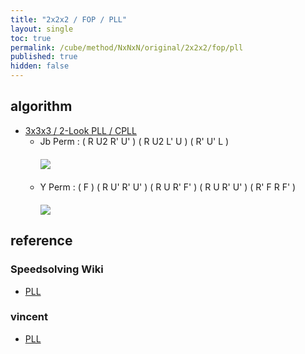 ```yaml
---
title: "2x2x2 / FOP / PLL"
layout: single
toc: true
permalink: /cube/method/NxNxN/original/2x2x2/fop/pll
published: true
hidden: false
---
```


<head>
  <base target="_blank">
  <style>
    img {
      max-width:150px;
    }
    .img-wrapper {
      margin: 20px 0px;
    }
  </style>
</head>



## algorithm

- [3x3x3 / 2-Look PLL / CPLL](/cube/method/NxNxN/original/3x3x3/2_look_pll/cpll)
  - Jb Perm : ( R U2 R' U' ) ( R U2 L' U ) ( R' U' L )
    <div class="img-wrapper">
      <a href="https://alpha.twizzle.net/edit/?puzzle=2x2x2&setup-anchor=end&stickering=PLL&alg=R+U2%27+R%27+U%27+R+U2+L%27+U+R%27+U%27+L">
        <img src="https://user-images.githubusercontent.com/92285528/219829040-e2180ec9-91ea-475f-99a3-fb5a6aac42c0.png">
      </a>
    </div>
  - Y Perm : ( F ) ( R U' R' U' ) ( R U R' F' ) ( R U R' U' ) ( R' F R F' )
    <div class="img-wrapper">
      <a href="https://alpha.twizzle.net/edit/?puzzle=2x2x2&setup-anchor=end&stickering=PLL&alg=F+R+U%27+R%27+U%27+R+U+R%27+F%27+R+U+R%27+U%27+R%27+F+R+F%27">
        <img src="https://user-images.githubusercontent.com/92285528/215316575-3bec725d-ab4a-49ff-beec-76f3e268a27b.png">
      </a>
    </div>



## reference

### Speedsolving Wiki

- [PLL](https://www.speedsolving.com/wiki/index.php/PLL_(2x2x2))

### vincent

- [PLL](https://m.blog.naver.com/vincentcube/60134585117)
